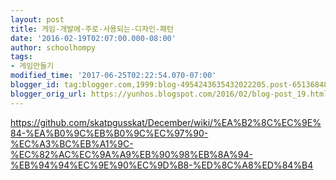 ```yaml
---
layout: post
title: 게임-개발에-주로-사용되는-디자인-패턴
date: '2016-02-19T02:07:00.000-08:00'
author: schoolhompy
tags:
- 게임만들기
modified_time: '2017-06-25T02:22:54.070-07:00'
blogger_id: tag:blogger.com,1999:blog-4954243635432022205.post-6513684801171344663
blogger_orig_url: https://yunhos.blogspot.com/2016/02/blog-post_19.html
---
```


https://github.com/skatpgusskat/December/wiki/%EA%B2%8C%EC%9E%84-%EA%B0%9C%EB%B0%9C%EC%97%90-%EC%A3%BC%EB%A1%9C-%EC%82%AC%EC%9A%A9%EB%90%98%EB%8A%94-%EB%94%94%EC%9E%90%EC%9D%B8-%ED%8C%A8%ED%84%B4